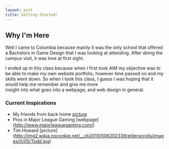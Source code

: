 ```yaml
---
layout: post
title: Getting Started!
---
```


## Why I'm Here
Well I came to Columbia because mainly it was the only school that offered a Bachelors in Game Design that I was looking at attending.
After doing the campus visit, it was love at first sight.

I ended up in this class because when I first took AIM my objective was to be able to make my own website portfolio, however time
passed on and my skills went down. So when I took this class, I guess I was hoping that it would help me remember and give me more\
insight into what goes into a webpage, and web design in general.

### Current Inspirations
* My friends from back home [picture](http://www.forextrendicator.com/pictures/refer_a_friend.png)
* Pros in Major League Gaming [webpage] (http://www.majorleaguegaming.com/)
* Tim Howard [picture] (http://img2.wikia.nocookie.net/__cb20110506202339/elderscrolls/images/0/05/Todd.jpg)


